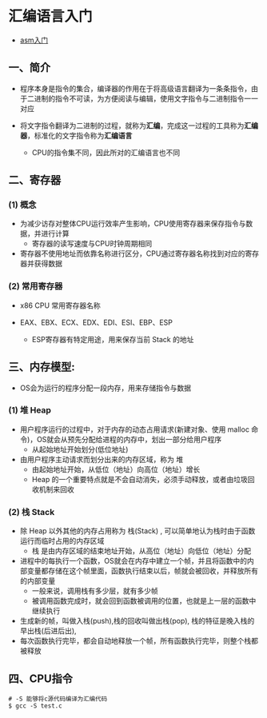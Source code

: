 # 汇编语言入门

- [asm入门](http://c.biancheng.net/asm/)

## 一、简介

- 程序本身是指令的集合，编译器的作用在于将高级语言翻译为一条条指令，由于二进制的指令不可读，为方便阅读与编辑，使用文字指令与二进制指令一一对应

- 将文字指令翻译为二进制的过程，就称为**汇编**，完成这一过程的工具称为**汇编器**，标准化的文字指令称为**汇编语言**
  - CPU的指令集不同，因此所对的汇编语言也不同

## 二、寄存器


### (1) 概念

- 为减少访存对整体CPU运行效率产生影响，CPU使用寄存器来保存指令与数据，并进行计算
  - 寄存器的读写速度与CPU时钟周期相同
- 寄存器不使用地址而依靠名称进行区分，CPU通过寄存器名称找到对应的寄存器并获得数据

### (2) 常用寄存器

- x86 CPU 常用寄存器名称

- EAX、EBX、ECX、EDX、EDI、ESI、EBP、ESP
  - ESP寄存器有特定用途，用来保存当前 Stack 的地址


## 三、内存模型:

- OS会为运行的程序分配一段内存，用来存储指令与数据



### (1) 堆 Heap

- 用户程序运行的过程中，对于内存的动态占用请求(新建对象、使用 malloc 命令)，OS就会从预先分配给进程的内存中，划出一部分给用户程序
  - 从起始地址开始划分(低位地址)
- 由用户程序主动请求而划分出来的内存区域，称为 堆
  - 由起始地址开始，从低位（地址）向高位（地址）增长
  - Heap 的一个重要特点就是不会自动消失，必须手动释放，或者由垃圾回收机制来回收

### (2) 栈 Stack

- 除 Heap 以外其他的内存占用称为 栈(Stack) , 可以简单地认为栈时由于函数运行而临时占用的内存区域
  - 栈 是由内存区域的结束地址开始，从高位（地址）向低位（地址）分配
- 进程中的每执行一个函数，OS就会在内存中建立一个帧，并且将函数中的内部变量都存储在这个帧里面，函数执行结束以后，帧就会被回收，并释放所有的内部变量
  - 一般来说，调用栈有多少层，就有多少帧
  - 被调用函数完成时，就会回到函数被调用的位置，也就是上一层的函数中继续执行
- 生成新的帧，叫做入栈(push),栈的回收叫做出栈(pop), 栈的特征是晚入栈的早出栈(后进后出),
- 每次函数执行完毕，都会自动地释放一个帧，所有函数执行完毕，则整个栈都被释放


## 四、CPU指令

```shell
# -S 能够将c源代码编译为汇编代码
$ gcc -S test.c
```

